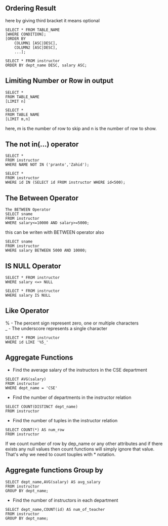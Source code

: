 ## Ordering Result
here by giving third bracket it means optional
```
SELECT * FROM TABLE_NAME 
[WHERE CONDITION];
[ORDER BY    
    COLUMN1 [ASC|DESC],
	COLUMN2 [ASC|DESC],
	...];

SELECT * FROM instructor 
ORDER BY dept_name DESC, salary ASC;    
``` 
## Limiting Number or Row in output
``` 
SELECT * 
FROM TABLE_NAME
[LIMIT n]

SELECT *
FROM TABLE NAME 
[LIMIT m,n]
```
here, m is the number of row to skip
and n is the number of row to show.

## The not in(...) operator
```
SELECT *
FROM instructor
WHERE NAME NOT IN ('pranto','Zahid');

SELECT *
FROM instructor
WHERE id IN (SELECT id FROM instructor WHERE id<500);
```
## The Between Operator
```
The BETWEEN Operator
SELECT sname
FROM instructor
WHERE salary<=10000 AND salary>=5000;
```
this can be writen with BETWEEN operator also
```
SELECT sname 
FROM instructor
WHERE salary BETWEEN 5000 AND 10000;	
```
## IS NULL Operator
```
SELECT * FROM instructor
WHERE salary <=> NULL 

SELECT * FROM instructor
WHERE salary IS NULL
```
## Like Operator
% - The percent sign represent zero, one or multiple characters <br>
_ - The underscore represents a single character
```
SELECT * FROM instructor 
WHERE id LIKE '%5_'
```

## Aggregate Functions
* Find the average salary of the instructors in the CSE department
```
SELECT AVG(salary)
FROM instructor
WHERE dept_name = 'CSE'
```
* Find the number of departments in the instructor relation
```
SELECT COUNT(DISTINCT dept_name)
FROM instructor
```
* Find the number of tuples in the instructor relation
```
SELECT COUNT(*) AS num_row
FROM instructor
```
If we count number of row by dep_name or any other attributes and if there exists any null values then count functions will simply ignore that value. That's why we need to count touples with * notation.

## Aggregate functions Group by
```
SELECT dept_name,AVG(salary) AS avg_salary
FROM instructor
GROUP BY dept_name;
```
* Find the number of instructors in each department
```
SELECT dept_name,COUNT(id) AS num_of_teacher
FROM instructor 
GROUP BY dept_name;
```

